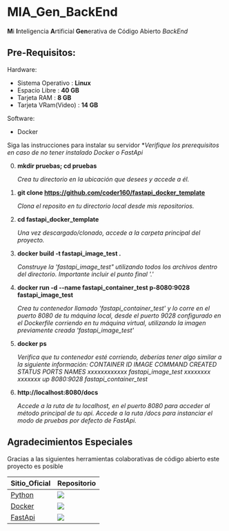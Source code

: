 # MIA_Gen_BackEnd
**M**i **I**nteligencia **A**rtificial **Gen**erativa de Código Abierto
*BackEnd*


## Pre-Requisitos:


Hardware:

*   Sistema Operativo           :   **Linux**
*   Espacio Libre               :   **40 GB**
*   Tarjeta RAM                 :    **8 GB**
*   Tarjeta VRam(Video)         :   **14 GB**

Software:

*   Docker

Siga las instrucciones para instalar su servidor 
**Verifique los prerequisitos en caso de no tener instalado Docker o FastApi*


0)  **mkdir pruebas; cd pruebas**

    *Crea tu directorio en la ubicación que desees y accede a él.*

1)  **git clone https://github.com/coder160/fastapi_docker_template**
   
    *Clona el reposito en tu directorio local desde mis repositorios.*

2)  **cd fastapi_docker_template**
    
    *Una vez descargado/clonado, accede a la carpeta principal del proyecto.*

3)  **docker build -t fastapi_image_test .**
    
    *Construye la 'fastapi_image_test" utilizando todos los archivos dentro del directorio.*
    *Importante incluir el punto final '.'*

4)  **docker run -d --name fastapi_container_test p-8080:9028 fastapi_image_test**
    
    *Crea tu contenedor llamado 'fastapi_container_test' y lo corre en el puerto 8080 de tu máquina local,
    desde el puerto 9028 configurado en el Dockerfile corriendo en tu máquina virtual, utilizando la imagen
    previamente creada 'fastapi_image_test'*
    
5)  **docker ps**
    
    *Verifica que tu contenedor esté corriendo, deberías tener algo similar a la siguiente información:*
    *CONTAINER ID    IMAGE              COMMAND  CREATED  STATUS       PORTS            NAMES*
    *xxxxxxxxxxxx  fastapi_image_test  xxxxxxxx  xxxxxxx    up        8080:9028   fastapi_container_test*
    
6)  **http://localhost:8080/docs**
    
    *Accede a la ruta de tu localhost, en el puerto 8080 para acceder al método principal de tu api.*
    *Accede a la ruta /docs para instanciar el modo de pruebas por defecto de FastApi.*






## Agradecimientos Especiales

Gracias a las siguientes herramientas colaborativas de código abierto este proyecto es posible

| Sitio_Oficial                                     | Repositorio   |
| -------------------------------------             | ------------- |
| [Python](https://www.python.org/)                 | [![](https://img.shields.io/badge/github-%23121011.svg?style=for-the-badge&logo=github&logoColor=white)](https://github.com/python)        |
| [Docker](https://huggingface.co)                  | [![](https://img.shields.io/badge/github-%23121011.svg?style=for-the-badge&logo=github&logoColor=white)](https://github.com/docker)        |
| [FastApi](https://fastapi.tiangolo.com/)          | [![](https://img.shields.io/badge/github-%23121011.svg?style=for-the-badge&logo=github&logoColor=white)](https://github.com/tiangolo/fastapi)|
